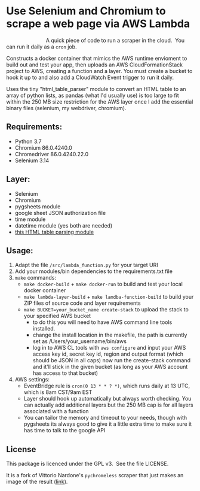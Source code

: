 # Use Selenium and Chromium to scrape a web page via AWS Lambda

                           A quick piece of code to run a scraper in the cloud.  You can run it daily as a `cron` job.


Constructs a docker container that mimics the AWS runtime envioment to build out and test your app, then uploads an AWS CloudFormationStack project to AWS, creating a function and a layer. You must create a bucket to hook it up to and also add a CloudWatch Event trigger to run it daily. 

Uses the tiny "html_table_parser" module to convert an HTML table to an array of python lists, as pandas (what I'd usually use) is too large to fit within the 250 MB size restriction for the AWS layer once I add the essential binary files (selenium, my webdriver, chromium). 

## Requirements: 
- Python 3.7
- Chromium 86.0.4240.0
- Chromedriver 86.0.4240.22.0
- Selenium 3.14

## Layer: 
- Selenium
- Chromium
- pygsheets module
- google sheet JSON authorization file
- time module
- datetime module (yes both are needed)
- [this HTML table parsing module](https://pypi.org/project/html-table-parser-python3/)

## Usage:
1. Adapt the file `/src/lambda_function.py` for your target URI
2. Add your modules/bin dependencies to the requirements.txt file
3. `make` commands:
    - `make docker-build` + `make docker-run` to build and test your local docker container
    - `make lambda-layer-build` + `make lamdba-function-build` to build your ZIP files of source code and layer requirements
    - `make BUCKET=your_bucket_name create-stack` to upload the stack to your specified AWS bucket
      - to do this you will need to have AWS command line tools installed.
      - change the install location in the makefile, the path is currently set as /Users/your_username/bin/aws
      - log in to AWS CL tools with `aws configure` and input your AWS access key id, secret key id, region and output format (which should be JSON in all caps)
      now run the create-stack command and it'll stick in the given bucket (as long as your AWS account has access to that bucket)
4. AWS settings:
    - EventBridge rule is `cron(0 13 * * ? *)`, which runs daily at 13 UTC, which is 8am CST/9am EST 
    - Layer should hook up automatically but always worth checking. You can actually add additional layers but the 250 MB cap is for all layers associated with a function
    - You can tailor the memory and timeout to your needs, though with pygsheets its always good to give it a little extra time to make sure it has time to talk to the google API

## License

This package is licenced under the GPL v3.  See the file LICENSE.

It is a fork of Vittorio Nardone's `pychromeless` scraper that just makes an image of the result ([link](https://github.com/21Buttons/pychromeless "github repo")).
